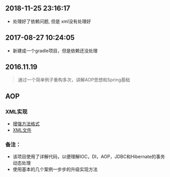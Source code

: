 ## 2018-11-25 23:16:17
- 处理好了依赖问题, 但是 xml没有处理好

## 2017-08-27 10:24:05
- 新建成一个gradle项目，但是依赖还没处理


## 2016.11.19
> 通过一个简单例子重构多次，讲解AOP思想和Spring基础

## AOP
### XML实现

- [增强方法格式](src/main/java/com/github/kuangcp/aop/xml/Transaction.java)
- [XML文件](src/main/java/com/github/kuangcp/proxy/salary/aop/xml/applicationContext.xml)

### 备注：
- 该项目使用了详解代码，以便理解IOC，DI，AOP，JDBC和Hibernate的事务动态处理
- 使用基本的几个案例一步步的升级实现方法